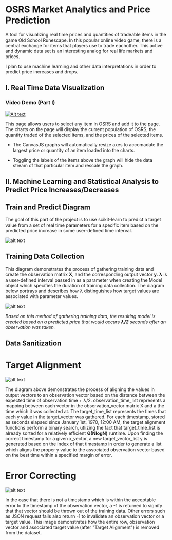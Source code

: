 OSRS Market Analytics and Price Prediction
===================

A tool for visualizing real time prices and quantities of tradeable items in the game Old School Runescape. In this popular online video game, there is a central exchange for items that players use to trade eachother. This active and dynamic data set is an interesting analog for real life markets and prices. 


I plan to use machine learning and other data interpretations in order to predict price increases and drops.


I. Real Time Data Visualization
-------------

### Video Demo (Part I)
[![Alt text](https://img.youtube.com/vi/z_3nSR7vbIo/0.jpg)](https://www.youtube.com/watch?v=z_3nSR7vbIo&feature=youtu.be)

This page allows users to select any item in OSRS and add it to the page. The charts on the page will display the current population of OSRS, the quantity traded of the selected items, and the prices of the selected items.

- The CanvasJS graphs will automatically resize axes to accomadate the largest price or quantity of an item loaded into the charts.

- Toggling the labels of the items above the graph will hide the data stream of that particular item and rescale the graph.


II. Machine Learning and Statistical Analysis to Predict Price Increases/Decreases
-------------

## Train and Predict Diagram

The goal of this part of the project is to use scikit-learn to predict a target value from a set of real time parameters for a specific item based on the predicted price increase in some user-defined time interval.

![alt text](https://i.imgur.com/MKz7XpI.png)

## Training Data Collection

This diagram demonstrates the process of gathering training data and create the observation matrix **X**, and the corresponding output vector **y**. **λ** is a user-defined interval passed in as a parameter when creating the Model object which specifies the duration of training data collection. The diagram below portrays and describes how λ distinguishes how target values are associated with parameter values.

![alt text](https://i.imgur.com/N0jtXiT.png)

*Based on this method of gathering training data, the resulting model is created based on a predicted price that would occurs **λ/2** seconds after an observation was taken.*

## Data Sanitization
# Target Alignment

![alt text](https://i.imgur.com/d6We5NN.png)

The diagram above demonstrates the process of aligning the values in output vectors to an observation vector based on the distance between the expected time of observation time + λ/2. observation_time_list represents a mapping between each vector in the observation_vector matrix X and a the time which it was collected at. The target_time_list represents the times that each y value in the target_vector was gathered. For each timestamp, stored as seconds elapsed since January 1st, 1970, 12:00 AM, the target alignment functions perform a binary search, utlizing the fact that target_time_list is already sorted for a relatively efficient **ϴ(NlogN)** runtime. Upon finding the correct timestamp for a given x_vector, a new target_vector_list y is generated based on the index of that timestamp in order to generate a list which aligns the proper y value to the associated observation vector based on the best time within a specified margin of error. 

# Error Correcting

![alt text](https://i.imgur.com/PfoFKUt.png)

In the case that there is not a timestamp which is within the acceptable error to the timestamp of the observation vector, a -1 is returned to signify that that vector should be thrown out of the training data. Other errors such as JSON request fails also return -1 to invalidate an observation vector or a target value. This image demonstrates how the entire row, observation vector and associated target value (after "Target Alignment") is removed from the dataset. 
